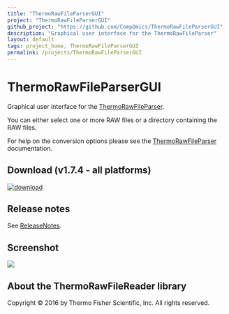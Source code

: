 ```yaml
---
title: "ThermoRawFileParserGUI"
project: "ThermoRawFileParserGUI"
github_project: "https://github.com/CompOmics/ThermoRawFileParserGUI"
description: "Graphical user interface for the ThermoRawFileParser"
layout: default
tags: project_home, ThermoRawFileParserGUI
permalink: /projects/ThermoRawFileParserGUI
---
```


# ThermoRawFileParserGUI
Graphical user interface for the [ThermoRawFileParser](/projects/ThermoRawFileParser).

You can either select one or more RAW files or a directory containing the RAW files.

For help on the conversion options please see the [ThermoRawFileParser](/projects/ThermoRawFileParser) documentation.

## Download (v1.7.4 - all platforms)
[![download](https://github.com/compomics/ThermoRawFileParserGUI/wiki/images/download_button.png)](https://genesis.ugent.be/maven2/no/uib/thermo-raw-file-parser-gui/ThermoRawFileParserGUI/1.7.4/ThermoRawFileParserGUI-1.7.4.zip)

## Release notes
See [ReleaseNotes](/projects/ThermoRawFileParserGUI/wiki/ReleaseNotes).

## Screenshot

![](https://github.com/compomics/ThermoRawFileParserGUI/wiki/images/ThermoRawFileParserGUI.png)

## About the ThermoRawFileReader library

Copyright © 2016 by Thermo Fisher Scientific, Inc. All rights reserved.

